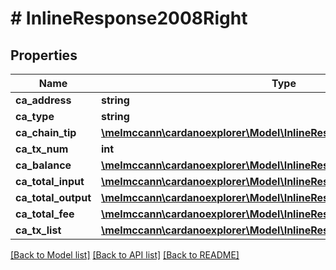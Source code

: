 # # InlineResponse2008Right

## Properties

Name | Type | Description | Notes
------------ | ------------- | ------------- | -------------
**ca_address** | **string** |  | 
**ca_type** | **string** |  | 
**ca_chain_tip** | [**\melmccann\cardanoexplorer\Model\InlineResponse2008RightCaChainTip**](InlineResponse2008RightCaChainTip.md) |  | 
**ca_tx_num** | **int** |  | 
**ca_balance** | [**\melmccann\cardanoexplorer\Model\InlineResponse200RightCoin**](InlineResponse200RightCoin.md) |  | 
**ca_total_input** | [**\melmccann\cardanoexplorer\Model\InlineResponse200RightCoin**](InlineResponse200RightCoin.md) |  | 
**ca_total_output** | [**\melmccann\cardanoexplorer\Model\InlineResponse200RightCoin**](InlineResponse200RightCoin.md) |  | 
**ca_total_fee** | [**\melmccann\cardanoexplorer\Model\InlineResponse200RightCoin**](InlineResponse200RightCoin.md) |  | 
**ca_tx_list** | [**\melmccann\cardanoexplorer\Model\InlineResponse2004Right[]**](InlineResponse2004Right.md) |  | 

[[Back to Model list]](../../README.md#documentation-for-models) [[Back to API list]](../../README.md#documentation-for-api-endpoints) [[Back to README]](../../README.md)


